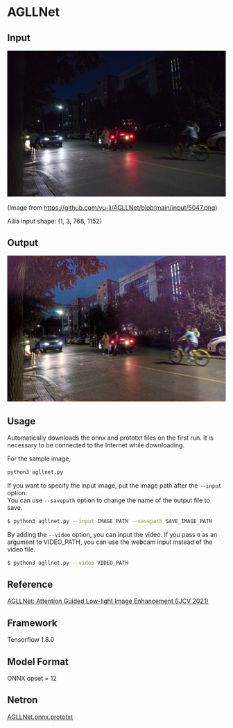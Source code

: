 # AGLLNet

## Input
![Input](input.png)

(Image from https://github.com/yu-li/AGLLNet/blob/main/input/5047.png)

Ailia input shape: (1, 3, 768, 1152)

## Output
![Output](output.png)


## Usage
Automatically downloads the onnx and prototxt files on the first run.
It is necessary to be connected to the Internet while downloading.

For the sample image,
``` bash
python3 agllnet.py 
```

If you want to specify the input image, put the image path after the `--input` option.  
You can use `--savepath` option to change the name of the output file to save.
```bash
$ python3 agllnet.py --input IMAGE_PATH --savepath SAVE_IMAGE_PATH
```

By adding the `--video` option, you can input the video. 
If you pass `0` as an argument to VIDEO_PATH, you can use the webcam input instead of the video file.
```bash
$ python3 agllnet.py --video VIDEO_PATH
```

## Reference
[AGLLNet: Attention Guided Low-light Image Enhancement (IJCV 2021)](https://github.com/yu-li/AGLLNet)

## Framework
Tensorflow 1.8.0

## Model Format
ONNX opset = 12

## Netron

[AGLLNet.onnx.prototxt](https://netron.app/?url=https://storage.googleapis.com/ailia-models/agllnet/AGLLNet.opt.onnx.prototxt)
